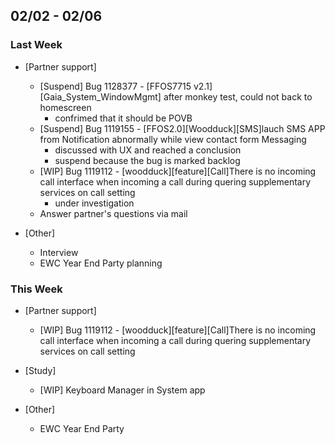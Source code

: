 ## 02/02 - 02/06 ##

### Last Week ###

* [Partner support]
    - [Suspend] Bug 1128377 - [FFOS7715 v2.1][Gaia_System_WindowMgmt] after monkey test, could not back to homescreen
        - confrimed that it should be POVB
    - [Suspend] Bug 1119155 - [FFOS2.0][Woodduck][SMS]lauch SMS APP from Notification abnormally while view contact form Messaging
        - discussed with UX and reached a conclusion
        - suspend because the bug is marked backlog
    - [WIP] Bug 1119112 - [woodduck][feature][Call]There is no incoming call interface when incoming a call during quering supplementary services on call setting
        - under investigation
    - Answer partner's questions via mail

* [Other]
    - Interview
    - EWC Year End Party planning

### This Week ###

* [Partner support]
    - [WIP] Bug 1119112 - [woodduck][feature][Call]There is no incoming call interface when incoming a call during quering supplementary services on call setting

* [Study]
    - [WIP] Keyboard Manager in System app

* [Other]
    - EWC Year End Party
